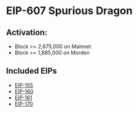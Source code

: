 # EIP-607 Spurious Dragon

## Activation:
* Block >= 2,675,000 on Mainnet
* Block >= 1,885,000 on Morden

## Included EIPs
* [EIP-155](https://github.com/0xNazgul/EIP-Notes/blob/main/Core/EIP-155-Simple-replay-attack-protection.md)
* [EIP-160](https://github.com/0xNazgul/EIP-Notes/blob/main/Core/EIP-160-EXP-cost-increase.md)
* [EIP-161](https://github.com/0xNazgul/EIP-Notes/blob/main/Core/EIP-161-State-trie-clearing.md)
* [EIP-170](https://github.com/0xNazgul/EIP-Notes/blob/main/Core/EIP-170-Contract-code-size-limit.md)
